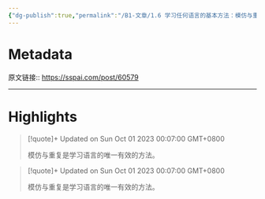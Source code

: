 ```yaml
---
{"dg-publish":true,"permalink":"/B1-文章/1.6 学习任何语言的基本方法：模仿与重复 - 少数派/","tags":["英语学习"]}
---
```



# Metadata

原文链接:: https://sspai.com/post/60579

---

# Highlights

> [!quote]+ Updated on Sun Oct 01 2023 00:07:00 GMT+0800
>
> 模仿与重复是学习语言的唯一有效的方法。

> [!quote]+ Updated on Sun Oct 01 2023 00:07:00 GMT+0800
>
> 模仿与重复是学习语言的唯一有效的方法。
